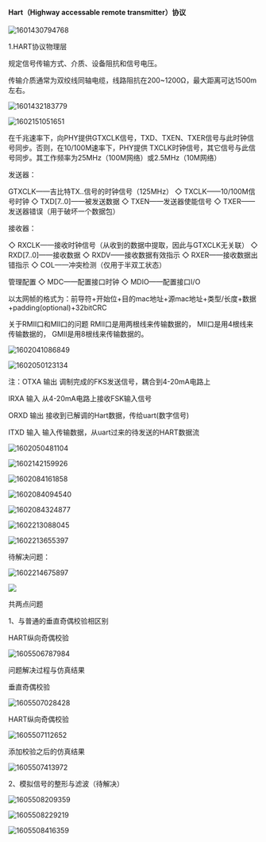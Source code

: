 #### 										**Hart（Highway accessable remote transmitter）协议**



![1601430794768](C:\Users\Slade\AppData\Roaming\Typora\typora-user-images\1601430794768.png)

1.HART协议物理层

规定信号传输方式、介质、设备阻抗和信号电压。

传输介质通常为双绞线同轴电缆，线路阻抗在200~1200Ω，最大距离可达1500m左右。

![1601432183779](C:\Users\Slade\AppData\Roaming\Typora\typora-user-images\1601432183779.png)

![1602151051651](C:\Users\Slade\AppData\Roaming\Typora\typora-user-images\1602151051651.png)

在千兆速率下，向PHY提供GTXCLK信号，TXD、TXEN、TXER信号与此时钟信号同步。否则，在10/100M速率下，PHY提供 TXCLK时钟信号，其它信号与此信号同步。其工作频率为25MHz（100M网络）或2.5MHz（10M网络）



 发送器：

GTXCLK——吉比特TX..信号的时钟信号（125MHz）
    ◇ TXCLK——10/100M信号时钟
    ◇ TXD[7..0]——被发送数据
    ◇ TXEN——发送器使能信号
    ◇ TXER——发送器错误（用于破坏一个数据包）

接收器：

  ◇ RXCLK——接收时钟信号（从收到的数据中提取，因此与GTXCLK无关联）
    ◇ RXD[7..0]——接收数据
    ◇ RXDV——接收数据有效指示
    ◇ RXER——接收数据出错指示
    ◇ COL——冲突检测（仅用于半双工状态）

管理配置
    ◇ MDC——配置接口时钟
    ◇ MDIO——配置接口I/O

 以太网帧的格式为：前导符+开始位+目的mac地址+源mac地址+类型/长度+数据+padding(optional)+32bitCRC

关于RMII口和MII口的问题
    RMII口是用两根线来传输数据的，
    MII口是用4根线来传输数据的，
    GMII是用8根线来传输数据的。

![1602041086849](C:\Users\Slade\AppData\Roaming\Typora\typora-user-images\1602041086849.png)

![1602050123134](C:\Users\Slade\AppData\Roaming\Typora\typora-user-images\1602050123134.png)

注：OTXA 输出 调制完成的FKS发送信号，耦合到4-20mA电路上

IRXA 输入 从4-20mA电路上接收FSK输入信号

ORXD  输出 接收到已解调的Hart数据，传给uart(数字信号)

ITXD 输入 输入传输数据，从uart过来的待发送的HART数据流

![1602050481104](C:\Users\Slade\AppData\Roaming\Typora\typora-user-images\1602050481104.png)

![1602142159926](C:\Users\Slade\AppData\Roaming\Typora\typora-user-images\1602142159926.png)

![1602084161858](C:\Users\Slade\AppData\Roaming\Typora\typora-user-images\1602084231222.png)



![1602084094540](C:\Users\Slade\AppData\Roaming\Typora\typora-user-images\1602084094540.png)

![1602084324877](C:\Users\Slade\AppData\Roaming\Typora\typora-user-images\1602084324877.png)

![1602213088045](C:\Users\Slade\AppData\Roaming\Typora\typora-user-images\1602213088045.png)

![1602213655397](C:\Users\Slade\AppData\Roaming\Typora\typora-user-images\1602213655397.png)

待解决问题：

![1602214675897](C:\Users\Slade\AppData\Roaming\Typora\typora-user-images\1602214675897.png)

![](D:\Git\picture\待解决问题.png)

共两点问题

1、与普通的垂直奇偶校验相区别

HART纵向奇偶校验

![1605506787984](C:\Users\Slade\AppData\Roaming\Typora\typora-user-images\1605506787984.png)

问题解决过程与仿真结果

垂直奇偶校验

![1605507028428](C:\Users\Slade\AppData\Roaming\Typora\typora-user-images\1605507028428.png)

HART纵向奇偶校验

![1605507112652](C:\Users\Slade\AppData\Roaming\Typora\typora-user-images\1605507112652.png)

添加校验之后的仿真结果

![1605507413972](C:\Users\Slade\AppData\Roaming\Typora\typora-user-images\1605507413972.png)

2、模拟信号的整形与滤波（待解决）

![1605508209359](C:\Users\Slade\AppData\Roaming\Typora\typora-user-images\1605508209359.png)

![1605508229219](C:\Users\Slade\AppData\Roaming\Typora\typora-user-images\1605508229219.png)

![1605508416359](C:\Users\Slade\AppData\Roaming\Typora\typora-user-images\1605508416359.png)